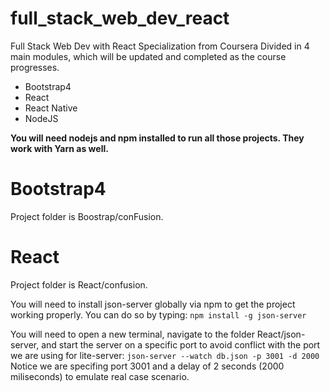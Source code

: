 # full_stack_web_dev_react
Full Stack Web Dev with React Specialization from Coursera
Divided in 4 main modules, which will be updated and completed as the course progresses.

* Bootstrap4
* React
* React Native
* NodeJS

**You will need nodejs and npm installed to run all those projects. They work with Yarn as well.**

# Bootstrap4
Project folder is Boostrap/conFusion.

# React
Project folder is React/confusion.

You will need to install json-server globally via npm to get the project working properly. You can do so by typing:
` npm install -g json-server `

You will need to open a new terminal, navigate to the folder React/json-server, and start the server on a specific port to avoid conflict with the port we are using for lite-server:
` json-server --watch db.json -p 3001 -d 2000 `
Notice we are specifing port 3001 and a delay of 2 seconds (2000 miliseconds) to emulate real case scenario.

